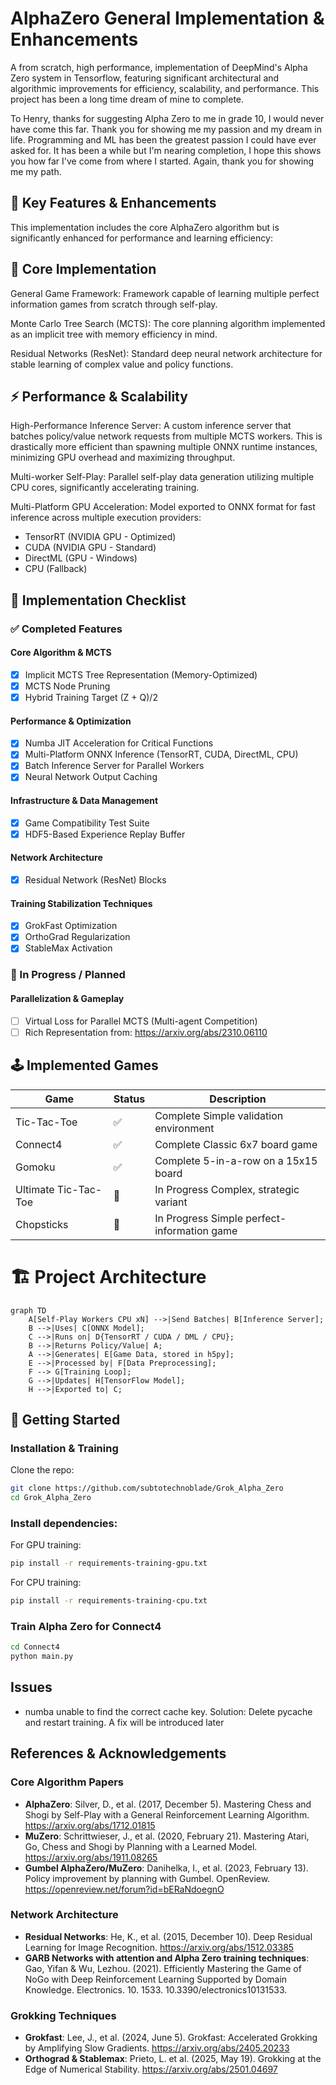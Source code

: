 # AlphaZero General Implementation & Enhancements
A from scratch, high performance, implementation of DeepMind's Alpha Zero system in Tensorflow, featuring significant architectural and algorithmic improvements for efficiency, scalability, and performance. This project has been a long time dream of mine to complete.

To Henry, thanks for suggesting Alpha Zero to me in grade 10, I would never have come this far. Thank you for showing me my passion and my dream in life. Programming and ML has been the greatest passion I could have ever asked for. It has been a while but I'm nearing completion, I hope this shows you how far I've come from where I started. Again, thank you for showing me my path.

## 🚀 Key Features & Enhancements
This implementation includes the core AlphaZero algorithm but is significantly enhanced for performance and learning efficiency:


## 🎯 Core Implementation
General Game Framework: Framework capable of learning multiple perfect information games from scratch through self-play.

Monte Carlo Tree Search (MCTS): The core planning algorithm implemented as an implicit tree with memory efficiency in mind.

Residual Networks (ResNet): Standard deep neural network architecture for stable learning of complex value and policy functions.

## ⚡ Performance & Scalability
High-Performance Inference Server: A custom inference server that batches policy/value network requests from multiple MCTS workers. This is drastically more efficient than spawning multiple ONNX runtime instances, minimizing GPU overhead and maximizing throughput.

Multi-worker Self-Play: Parallel self-play data generation utilizing multiple CPU cores, significantly accelerating training.

Multi-Platform GPU Acceleration: Model exported to ONNX format for fast inference across multiple execution providers:

- TensorRT (NVIDIA GPU - Optimized)
- CUDA (NVIDIA GPU - Standard)
- DirectML (GPU - Windows)
- CPU (Fallback)

## 🧩 Implementation Checklist

### ✅ Completed Features

#### Core Algorithm & MCTS
- [x] Implicit MCTS Tree Representation (Memory-Optimized)
- [x] MCTS Node Pruning
- [x] Hybrid Training Target (Z + Q)/2

#### Performance & Optimization
- [x] Numba JIT Acceleration for Critical Functions
- [x] Multi-Platform ONNX Inference (TensorRT, CUDA, DirectML, CPU)
- [x] Batch Inference Server for Parallel Workers
- [x] Neural Network Output Caching

#### Infrastructure & Data Management
- [x] Game Compatibility Test Suite
- [x] HDF5-Based Experience Replay Buffer

#### Network Architecture
- [x] Residual Network (ResNet) Blocks

#### Training Stabilization Techniques
- [x] GrokFast Optimization
- [x] OrthoGrad Regularization
- [x] StableMax Activation

### 🔄 In Progress / Planned

#### Parallelization & Gameplay
- [ ] Virtual Loss for Parallel MCTS (Multi-agent Competition)
- [ ] Rich Representation from: https://arxiv.org/abs/2310.06110

## 🕹️ Implemented Games

| Game                 | 	Status | Description                                 |
|----------------------|---------|---------------------------------------------|
| Tic-Tac-Toe          | 	✅      | Complete	Simple validation environment      |
| Connect4	            | ✅       | Complete	Classic 6x7 board game             |
| Gomoku	              | ✅       | Complete	5-in-a-row on a 15x15 board        |
| Ultimate Tic-Tac-Toe | 	🔄     | In Progress	Complex, strategic variant      |
| Chopsticks	          | 🔄      | In Progress	Simple perfect-information game |

# 🏗️ Project Architecture
```mermaid
graph TD
    A[Self-Play Workers CPU xN] -->|Send Batches| B[Inference Server];
    B -->|Uses| C[ONNX Model];
    C -->|Runs on| D{TensorRT / CUDA / DML / CPU};
    B -->|Returns Policy/Value| A;
    A -->|Generates| E[Game Data, stored in h5py];
    E -->|Processed by| F[Data Preprocessing]; 
    F --> G[Training Loop];
    G -->|Updates| H[TensorFlow Model];
    H -->|Exported to| C;
```
## 🚦 Getting Started

### Installation & Training
Clone the repo:
```bash
git clone https://github.com/subtotechnoblade/Grok_Alpha_Zero
cd Grok_Alpha_Zero
```

### Install dependencies:
For GPU training:
```bash
pip install -r requirements-training-gpu.txt
```

For CPU training:
```bash
pip install -r requirements-training-cpu.txt
```

### Train Alpha Zero for Connect4
```bash
cd Connect4
python main.py
```

## Issues
- numba unable to find the correct cache key. Solution: Delete pycache and restart training. A fix will be introduced later


## References & Acknowledgements

### Core Algorithm Papers
- **AlphaZero**: Silver, D., et al. (2017, December 5). Mastering Chess and Shogi by Self-Play with a General Reinforcement Learning Algorithm. https://arxiv.org/abs/1712.01815
- **MuZero**: Schrittwieser, J., et al. (2020, February 21). Mastering Atari, Go, Chess and Shogi by Planning with a Learned Model. https://arxiv.org/abs/1911.08265
- **Gumbel AlphaZero/MuZero**: Danihelka, I., et al. (2023, February 13). Policy improvement by planning with Gumbel. OpenReview. https://openreview.net/forum?id=bERaNdoegnO

### Network Architecture  
- **Residual Networks**: He, K., et al. (2015, December 10). Deep Residual Learning for Image Recognition. https://arxiv.org/abs/1512.03385
- **GARB Networks with attention and Alpha Zero training techniques**: Gao, Yifan & Wu, Lezhou. (2021). Efficiently Mastering the Game of NoGo with Deep Reinforcement Learning Supported by Domain Knowledge. Electronics. 10. 1533. 10.3390/electronics10131533. 

### Grokking Techniques
- **Grokfast**: Lee, J., et al. (2024, June 5). Grokfast: Accelerated Grokking by Amplifying Slow Gradients. https://arxiv.org/abs/2405.20233
- **Orthograd & Stablemax**: Prieto, L. et al. (2025, May 19). Grokking at the Edge of Numerical Stability. https://arxiv.org/abs/2501.04697

